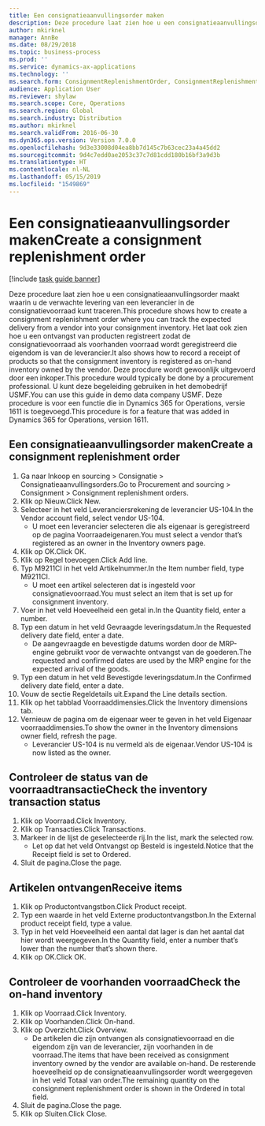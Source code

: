 ```yaml
---
title: Een consignatieaanvullingsorder maken
description: Deze procedure laat zien hoe u een consignatieaanvullingsorder maakt waarin u de verwachte levering van een leverancier in de consignatievoorraad kunt traceren.
author: mkirknel
manager: AnnBe
ms.date: 08/29/2018
ms.topic: business-process
ms.prod: ''
ms.service: dynamics-ax-applications
ms.technology: ''
ms.search.form: ConsignmentReplenishmentOrder, ConsignmentReplenishmentOrderCreate, InventTrans, ConsignmentDraftReplenishmentOrderJournal, InventOnhandMovement, InventOnhandItem, InventItemIdLookupSimple
audience: Application User
ms.reviewer: shylaw
ms.search.scope: Core, Operations
ms.search.region: Global
ms.search.industry: Distribution
ms.author: mkirknel
ms.search.validFrom: 2016-06-30
ms.dyn365.ops.version: Version 7.0.0
ms.openlocfilehash: 9d3e33008d04ea8bb7d145c7b63cec23a4a45dd2
ms.sourcegitcommit: 9d4c7edd0ae2053c37c7d81cdd180b16bf3a9d3b
ms.translationtype: HT
ms.contentlocale: nl-NL
ms.lasthandoff: 05/15/2019
ms.locfileid: "1549869"
---
```

# <a name="create-a-consignment-replenishment-order"></a><span data-ttu-id="9d51e-103">Een consignatieaanvullingsorder maken</span><span class="sxs-lookup"><span data-stu-id="9d51e-103">Create a consignment replenishment order</span></span>

[!include [task guide banner](../../includes/task-guide-banner.md)]

<span data-ttu-id="9d51e-104">Deze procedure laat zien hoe u een consignatieaanvullingsorder maakt waarin u de verwachte levering van een leverancier in de consignatievoorraad kunt traceren.</span><span class="sxs-lookup"><span data-stu-id="9d51e-104">This procedure shows how to create a consignment replenishment order where you can track the expected delivery from a vendor into your consignment inventory.</span></span> <span data-ttu-id="9d51e-105">Het laat ook zien hoe u een ontvangst van producten registreert zodat de consignatievoorraad als voorhanden voorraad wordt geregistreerd die eigendom is van de leverancier.</span><span class="sxs-lookup"><span data-stu-id="9d51e-105">It also shows how to record a receipt of products so that the consignment inventory is registered as on-hand inventory owned by the vendor.</span></span> <span data-ttu-id="9d51e-106">Deze procdure wordt gewoonlijk uitgevoerd door een inkoper.</span><span class="sxs-lookup"><span data-stu-id="9d51e-106">This procedure would typically be done by a procurement professional.</span></span> <span data-ttu-id="9d51e-107">U kunt deze begeleiding gebruiken in het demobedrijf USMF.</span><span class="sxs-lookup"><span data-stu-id="9d51e-107">You can use this guide in demo data company USMF.</span></span> <span data-ttu-id="9d51e-108">Deze procedure is voor een functie die in Dynamics 365 for Operations, versie 1611 is toegevoegd.</span><span class="sxs-lookup"><span data-stu-id="9d51e-108">This procedure is for a feature that was added in Dynamics 365 for Operations, version 1611.</span></span>




## <a name="create-a-consignment-replenishment-order"></a><span data-ttu-id="9d51e-109">Een consignatieaanvullingsorder maken</span><span class="sxs-lookup"><span data-stu-id="9d51e-109">Create a consignment replenishment order</span></span>
1. <span data-ttu-id="9d51e-110">Ga naar Inkoop en sourcing > Consignatie > Consignatieaanvullingsorders.</span><span class="sxs-lookup"><span data-stu-id="9d51e-110">Go to Procurement and sourcing > Consignment > Consignment replenishment orders.</span></span>
2. <span data-ttu-id="9d51e-111">Klik op Nieuw.</span><span class="sxs-lookup"><span data-stu-id="9d51e-111">Click New.</span></span>
3. <span data-ttu-id="9d51e-112">Selecteer in het veld Leveranciersrekening de leverancier US-104.</span><span class="sxs-lookup"><span data-stu-id="9d51e-112">In the Vendor account field, select vendor US-104.</span></span>
    * <span data-ttu-id="9d51e-113">U moet een leverancier selecteren die als eigenaar is geregistreerd op de pagina Voorraadeigenaren.</span><span class="sxs-lookup"><span data-stu-id="9d51e-113">You must select a vendor that’s registered as an owner in the Inventory owners page.</span></span>  
4. <span data-ttu-id="9d51e-114">Klik op OK.</span><span class="sxs-lookup"><span data-stu-id="9d51e-114">Click OK.</span></span>
5. <span data-ttu-id="9d51e-115">Klik op Regel toevoegen.</span><span class="sxs-lookup"><span data-stu-id="9d51e-115">Click Add line.</span></span>
6. <span data-ttu-id="9d51e-116">Typ M9211CI in het veld Artikelnummer.</span><span class="sxs-lookup"><span data-stu-id="9d51e-116">In the Item number field, type M9211CI.</span></span>
    * <span data-ttu-id="9d51e-117">U moet een artikel selecteren dat is ingesteld voor consignatievoorraad.</span><span class="sxs-lookup"><span data-stu-id="9d51e-117">You must select an item that is set up for consignment inventory.</span></span>  
7. <span data-ttu-id="9d51e-118">Voer in het veld Hoeveelheid een getal in.</span><span class="sxs-lookup"><span data-stu-id="9d51e-118">In the Quantity field, enter a number.</span></span>
8. <span data-ttu-id="9d51e-119">Typ een datum in het veld Gevraagde leveringsdatum.</span><span class="sxs-lookup"><span data-stu-id="9d51e-119">In the Requested delivery date field, enter a date.</span></span>
    * <span data-ttu-id="9d51e-120">De aangevraagde en bevestigde datums worden door de MRP-engine gebruikt voor de verwachte ontvangst van de goederen.</span><span class="sxs-lookup"><span data-stu-id="9d51e-120">The requested and confirmed dates are used by the MRP engine for the expected arrival of the goods.</span></span>  
9. <span data-ttu-id="9d51e-121">Typ een datum in het veld Bevestigde leveringsdatum.</span><span class="sxs-lookup"><span data-stu-id="9d51e-121">In the Confirmed delivery date field, enter a date.</span></span>
10. <span data-ttu-id="9d51e-122">Vouw de sectie Regeldetails uit.</span><span class="sxs-lookup"><span data-stu-id="9d51e-122">Expand the Line details section.</span></span>
11. <span data-ttu-id="9d51e-123">Klik op het tabblad Voorraaddimensies.</span><span class="sxs-lookup"><span data-stu-id="9d51e-123">Click the Inventory dimensions tab.</span></span>
12. <span data-ttu-id="9d51e-124">Vernieuw de pagina om de eigenaar weer te geven in het veld Eigenaar voorraaddimensies.</span><span class="sxs-lookup"><span data-stu-id="9d51e-124">To show the owner in the Inventory dimensions owner field, refresh the page.</span></span>
    * <span data-ttu-id="9d51e-125">Leverancier US-104 is nu vermeld als de eigenaar.</span><span class="sxs-lookup"><span data-stu-id="9d51e-125">Vendor US-104 is now listed as the owner.</span></span>  

## <a name="check-the-inventory-transaction-status"></a><span data-ttu-id="9d51e-126">Controleer de status van de voorraadtransactie</span><span class="sxs-lookup"><span data-stu-id="9d51e-126">Check the inventory transaction status</span></span>
1. <span data-ttu-id="9d51e-127">Klik op Voorraad.</span><span class="sxs-lookup"><span data-stu-id="9d51e-127">Click Inventory.</span></span>
2. <span data-ttu-id="9d51e-128">Klik op Transacties.</span><span class="sxs-lookup"><span data-stu-id="9d51e-128">Click Transactions.</span></span>
3. <span data-ttu-id="9d51e-129">Markeer in de lijst de geselecteerde rij.</span><span class="sxs-lookup"><span data-stu-id="9d51e-129">In the list, mark the selected row.</span></span>
    * <span data-ttu-id="9d51e-130">Let op dat het veld Ontvangst op Besteld is ingesteld.</span><span class="sxs-lookup"><span data-stu-id="9d51e-130">Notice that the Receipt field is set to Ordered.</span></span>  
4. <span data-ttu-id="9d51e-131">Sluit de pagina.</span><span class="sxs-lookup"><span data-stu-id="9d51e-131">Close the page.</span></span>

## <a name="receive-items"></a><span data-ttu-id="9d51e-132">Artikelen ontvangen</span><span class="sxs-lookup"><span data-stu-id="9d51e-132">Receive items</span></span>
1. <span data-ttu-id="9d51e-133">Klik op Productontvangstbon.</span><span class="sxs-lookup"><span data-stu-id="9d51e-133">Click Product receipt.</span></span>
2. <span data-ttu-id="9d51e-134">Typ een waarde in het veld Externe productontvangstbon.</span><span class="sxs-lookup"><span data-stu-id="9d51e-134">In the External product receipt field, type a value.</span></span>
3. <span data-ttu-id="9d51e-135">Typ in het veld Hoeveelheid een aantal dat lager is dan het aantal dat hier wordt weergegeven.</span><span class="sxs-lookup"><span data-stu-id="9d51e-135">In the Quantity field, enter a number that’s lower than the number that’s shown there.</span></span> 
4. <span data-ttu-id="9d51e-136">Klik op OK.</span><span class="sxs-lookup"><span data-stu-id="9d51e-136">Click OK.</span></span>

## <a name="check-the-on-hand-inventory"></a><span data-ttu-id="9d51e-137">Controleer de voorhanden voorraad</span><span class="sxs-lookup"><span data-stu-id="9d51e-137">Check the on-hand inventory</span></span>
1. <span data-ttu-id="9d51e-138">Klik op Voorraad.</span><span class="sxs-lookup"><span data-stu-id="9d51e-138">Click Inventory.</span></span>
2. <span data-ttu-id="9d51e-139">Klik op Voorhanden.</span><span class="sxs-lookup"><span data-stu-id="9d51e-139">Click On-hand.</span></span>
3. <span data-ttu-id="9d51e-140">Klik op Overzicht.</span><span class="sxs-lookup"><span data-stu-id="9d51e-140">Click Overview.</span></span>
    * <span data-ttu-id="9d51e-141">De artikelen die zijn ontvangen als consignatievoorraad en die eigendom zijn van de leverancier, zijn voorhanden in de voorraad.</span><span class="sxs-lookup"><span data-stu-id="9d51e-141">The items that have been received as consignment inventory owned by the vendor are available on-hand.</span></span> <span data-ttu-id="9d51e-142">De resterende hoeveelheid op de consignatieaanvullingsorder wordt weergegeven in het veld Totaal van order.</span><span class="sxs-lookup"><span data-stu-id="9d51e-142">The remaining quantity on the consignment replenishment order is shown in the Ordered in total field.</span></span>  
4. <span data-ttu-id="9d51e-143">Sluit de pagina.</span><span class="sxs-lookup"><span data-stu-id="9d51e-143">Close the page.</span></span>
5. <span data-ttu-id="9d51e-144">Klik op Sluiten.</span><span class="sxs-lookup"><span data-stu-id="9d51e-144">Click Close.</span></span>

